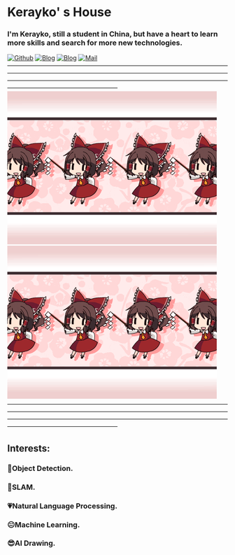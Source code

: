 # Kerayko' s House
### I'm Kerayko, still a student in China, but have a heart to learn more skills and search for more new technologies.
[![Github](https://img.shields.io/github/followers/Kerayko?label=Github&style=social)](https://github.com/Kerayko)
[![Blog](https://img.shields.io/badge/blog-博客园-purple)](https://www.cnblogs.com/alexgzh/)
[![Blog](https://img.shields.io/badge/blog-vuepress-lilac)](https://Kerayko.github.io/)
[![Mail](https://img.shields.io/badge/cutting_edge_gzh@163.com-blue)](mailto:cutting_edge_gzh@163.com)
——————————————————————————————————————————————————————————————————————————————————————————————————————————————————————————————
![](https://github.com/Kerayko/Introduction/blob/main/giphy%20(1).gif)    ![](https://github.com/Kerayko/Introduction/blob/main/giphy%20(1).gif)
——————————————————————————————————————————————————————————————————————————————————————————————————————————————————————————————
## Interests:     
### :name_badge:Object Detection.
### :bookmark:SLAM.
### :heartpulse:Natural Language Processing.
### :neutral_face:Machine Learning.
### :sunglasses:AI Drawing.
